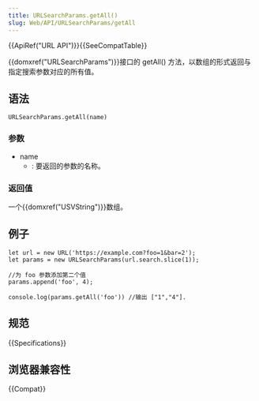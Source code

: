 ```yaml
---
title: URLSearchParams.getAll()
slug: Web/API/URLSearchParams/getAll
---
```


{{ApiRef("URL API")}}{{SeeCompatTable}}

{{domxref("URLSearchParams")}}接口的 getAll() 方法，以数组的形式返回与指定搜索参数对应的所有值。

## 语法

```plain
URLSearchParams.getAll(name)
```

### 参数

- name
  - : 要返回的参数的名称。

### 返回值

一个{{domxref("USVString")}}数组。

## 例子

```plain
let url = new URL('https://example.com?foo=1&bar=2');
let params = new URLSearchParams(url.search.slice(1));

//为 foo 参数添加第二个值
params.append('foo', 4);

console.log(params.getAll('foo')) //输出 ["1","4"].
```

## 规范

{{Specifications}}

## 浏览器兼容性

{{Compat}}
